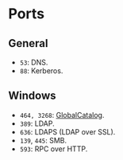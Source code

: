 # Ports

## General
- `53`: DNS.
- `88`: Kerberos.

## Windows
- `464, 3268`: [GlobalCatalog](https://theitbros.com/global-catalog-active-directory/).
- `389`: LDAP.
- `636`: LDAPS (LDAP over SSL).
- `139`, `445`: SMB.
- `593`: RPC over HTTP.
